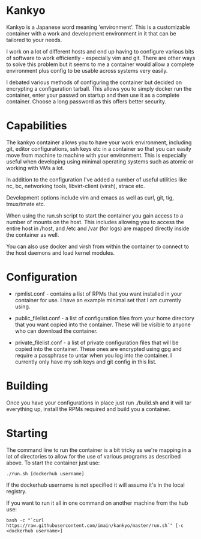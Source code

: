 Kankyo
======

Kankyo is a Japanese word meaning 'environment'.  This is a customizable container with a work and development environment in it that can be tailored to your needs.

I work on a lot of different hosts and end up having to configure various bits of software to work efficiently - especially vim and git.  There are other ways to solve this problem but it seems to me a container would allow a complete environment plus config to be usable across systems very easily.

I debated various methods of configuring the container but decided on encrypting a configuration tarball.  This allows you to simply docker run the container, enter your passwd on startup and then use it as a complete container.  Choose a long password as this offers better security.

Capabilities
============

The kankyo container allows you to have your work environment, including git, editor configurations, ssh keys etc in a container so that you can easily move from machine to machine with your environment.  This is especially useful when developing using minimal operating systems such as atomic or working with VMs a lot.

In addition to the configuration I've added a number of useful utilities like nc, bc, networking tools, libvirt-client (virsh), strace etc.

Development options include vim and emacs as well as curl, git, tig, tmux/tmate etc.

When using the run.sh script to start the container you gain access to a number of mounts on the host.  This includes allowing you to access the entire host in /host, and /etc and /var (for logs) are mapped directly inside the container as well.

You can also use docker and virsh from within the container to connect to the host daemons and load kernel modules.


Configuration
=============

* rpmlist.conf - contains a list of RPMs that you want installed in your container for use.  I have an example minimal set that I am currently using.

* public_filelist.conf - a list of configuration files from your home directory that you want copied into the container.  These will be visible to anyone who can download the container.

* private_filelist.conf - a list of private configuration files that will be copied into the container.  These ones are encrypted using gpg and require a passphrase to untar when you log into the container.  I currently only have my ssh keys and git config in this list.

Building
========

Once you have your configurations in place just run ./build.sh and it will tar everything up, install the RPMs required and build you a container.

Starting
========

The command line to run the container is a bit tricky as we're mapping in a lot of directories to allow for the use of various programs as described above.  To start the container just use:

```
./run.sh [dockerhub username]
```

If the dockerhub username is not specified it will assume it's in the local registry.

If you want to run it all in one command on another machine from the hub use:

```
bash -c "`curl https://raw.githubusercontent.com/imain/kankyo/master/run.sh`" [-c <dockerhub username>]
```


